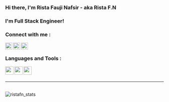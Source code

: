 ### Hi there, I'm Rista Fauji Nafsir - aka Rista F.N

### I'm Full Stack Engineer!

### Connect with me :
[<img align="left" alt="" width="22px" src="icons/linkedin.svg">][linkedin]
[<img align="left" alt="" width="22px" src="icons/gmail.svg">][gmail]
[<img align="left" alt="" width="22px" src="icons/discord.svg">][discord]

<br>

### Languages and Tools :
[<img align="left" alt="" width="26px" src="icons/visual-studio.svg">][visualStudio]
[<img align="left" alt="" width="26px" src="icons/java.svg">][java]
[<img align="left" alt="" width="26px" src="icons/javascript.svg">][javascript]

<br>
<br>

---

<br>

<img align="left" alt="ristafn_stats" src="https://github-readme-stats.vercel.app/api?username=ristafn&show_icons=true&theme=tokyonight">

[linkedin]: https://www.linkedin.com/in/rista-f-n-a84a211a2/
[gmail]: https://mail.google.com/mail/u/?authuser=rista.nafsir@gmail.com
[discord]: https://discordapp.com/users/812663288290476032/
[visualStudio]: https://code.visualstudio.com/download
[java]: https://www.java.com/en/
[javaScript]: https://www.javascript.com/